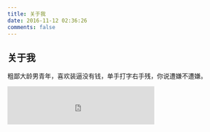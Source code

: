 ```yaml
---
title: 关于我
date: 2016-11-12 02:36:26
comments: false
---
```


## 关于我

粗鄙大龄男青年，喜欢装逼没有钱，单手打字右手残，你说遭嫌不遭嫌。

<iframe frameborder="no" border="0" marginwidth="0" marginheight="0" width=330 height=86 src="http://music.163.com/outchain/player?type=2&id=112678&auto=0&height=66"></iframe>